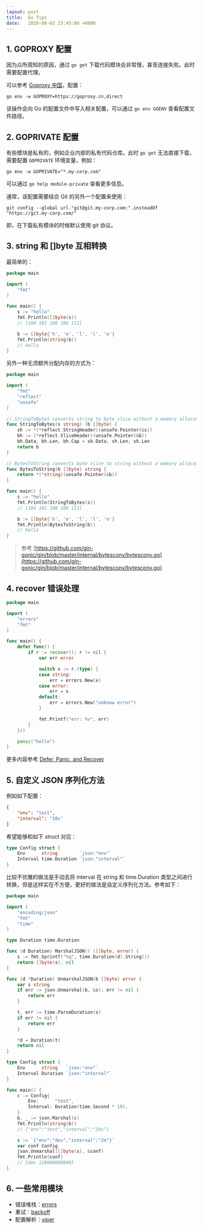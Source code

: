 ```yaml
---
layout: post
title:  Go Tips
date:   2020-08-02 23:45:00 +0800
---
```


## 1. GOPROXY 配置

因为众所周知的原因，通过 `go get` 下载代码模块会非常慢，甚至连接失败。此时需要配置代理。

可以参考 [Goproxy 中国](https://goproxy.cn/)，配置：

```shell
go env -w GOPROXY=https://goproxy.cn,direct
```

该操作会向 Go 的配置文件中写入相关配置，可以通过 `go env GOENV` 查看配置文件路径。

## 2. GOPRIVATE 配置

有些模块是私有的，例如企业内部的私有代码仓库。此时 `go get` 无法直接下载，需要配置 `GOPRIVATE` 环境变量，例如：

```shell
go env -w GOPRIVATE="*.my-corp.com"
```

可以通过 `go help module-private` 查看更多信息。

通常，该配置需要结合 Git 的另外一个配置来使用：

```shell
git config --global url."git@git.my-corp.com:".insteadOf "https://git.my-corp.com/"
```

即，在下载私有模块的时候默认使用 git 协议。

## 3. string 和 []byte 互相转换

最简单的：

```go
package main

import (
	"fmt"
)

func main() {
	s := "hello"
	fmt.Println([]byte(s))
	// [104 101 108 108 111]

	b := []byte{'h', 'e', 'l', 'l', 'o'}
	fmt.Println(string(b))
	// hello
}
```

另外一种无须额外分配内存的方式为：

```go
package main

import (
	"fmt"
	"reflect"
	"unsafe"
)

// StringToBytes converts string to byte slice without a memory allocation.
func StringToBytes(s string) (b []byte) {
	sh := *(*reflect.StringHeader)(unsafe.Pointer(&s))
	bh := (*reflect.SliceHeader)(unsafe.Pointer(&b))
	bh.Data, bh.Len, bh.Cap = sh.Data, sh.Len, sh.Len
	return b
}

// BytesToString converts byte slice to string without a memory allocation.
func BytesToString(b []byte) string {
	return *(*string)(unsafe.Pointer(&b))
}

func main() {
	s := "hello"
	fmt.Println(StringToBytes(s))
	// [104 101 108 108 111]

	b := []byte{'h', 'e', 'l', 'l', 'o'}
	fmt.Println(BytesToString(b))
	// hello
}
```

> 参考 [https://github.com/gin-gonic/gin/blob/master/internal/bytesconv/bytesconv.go](https://github.com/gin-gonic/gin/blob/master/internal/bytesconv/bytesconv.go)

## 4. recover 错误处理

```go
package main

import (
	"errors"
	"fmt"
)

func main() {
	defer func() {
		if r := recover(); r != nil {
			var err error

			switch x := r.(type) {
			case string:
				err = errors.New(x)
			case error:
				err = x
			default:
				err = errors.New("unknow error")
			}

			fmt.Printf("err: %v", err)
		}
	}()

	panic("hello")
}
```

更多内容参考 [Defer, Panic, and Recover](https://blog.golang.org/defer-panic-and-recover)

## 5. 自定义 JSON 序列化方法

例如如下配置：

```json
{
	"env": "test",
	"interval": "10s"
}
```

希望能够和如下 struct 对应：

```go
type Config struct {
	Env      string        `json:"env"`
	Interval time.Duration `json:"interval"`
}
```

比较不优雅的做法是手动去将 interval 在 string 和 time.Duration 类型之间进行转换，但是这样实在不方便，更好的做法是自定义序列化方法。参考如下：

```go
package main

import (
	"encoding/json"
	"fmt"
	"time"
)

type Duration time.Duration

func (d Duration) MarshalJSON() ([]byte, error) {
	s := fmt.Sprintf("%q", time.Duration(d).String())
	return []byte(s), nil
}

func (d *Duration) UnmarshalJSON(b []byte) error {
	var s string
	if err := json.Unmarshal(b, &s); err != nil {
		return err
	}

	t, err := time.ParseDuration(s)
	if err != nil {
		return err
	}

	*d = Duration(t)
	return nil
}

type Config struct {
	Env      string   `json:"env"`
	Interval Duration `json:"interval"`
}

func main() {
	c := Config{
		Env:      "test",
		Interval: Duration(time.Second * 10),
	}
	b, _ := json.Marshal(c)
	fmt.Println(string(b))
	// {"env":"test","interval":"10s"}

	s := `{"env":"dev","interval":"2m"}`
	var conf Config
	json.Unmarshal([]byte(s), &conf)
	fmt.Println(conf)
	// {dev 120000000000}
}
```

## 6. 一些常用模块

- 错误堆栈：[errors](https://github.com/pkg/errors)
- 重试：[backoff](https://github.com/cenkalti/backoff)
- 配置解析：[viper](https://github.com/spf13/viper)
